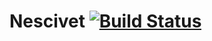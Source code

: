 # Nescivet [![Build Status](https://travis-ci.com/emozonic/nescivet.svg?token=q913FrbcMsRY21FnGKBb&branch=master)](https://travis-ci.com/emozonic/nescivet)
